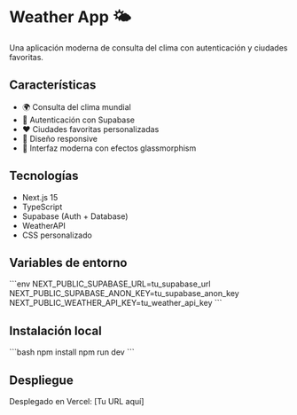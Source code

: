 # Weather App 🌤️

Una aplicación moderna de consulta del clima con autenticación y ciudades favoritas.

## Características

- 🌍 Consulta del clima mundial
- 🔐 Autenticación con Supabase
- ❤️ Ciudades favoritas personalizadas
- 📱 Diseño responsive
- 🎨 Interfaz moderna con efectos glassmorphism

## Tecnologías

- Next.js 15
- TypeScript
- Supabase (Auth + Database)
- WeatherAPI
- CSS personalizado

## Variables de entorno

\`\`\`env
NEXT_PUBLIC_SUPABASE_URL=tu_supabase_url
NEXT_PUBLIC_SUPABASE_ANON_KEY=tu_supabase_anon_key
NEXT_PUBLIC_WEATHER_API_KEY=tu_weather_api_key
\`\`\`

## Instalación local

\`\`\`bash
npm install
npm run dev
\`\`\`

## Despliegue

Desplegado en Vercel: [Tu URL aquí]
